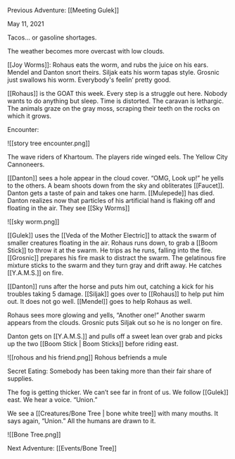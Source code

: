 Previous Adventure: [[Meeting Gulek]]

May 11, 2021

Tacos… or gasoline shortages.

The weather becomes more overcast with low clouds. 

[[Joy Worms]]: Rohaus eats the worm, and rubs the juice on his ears. Mendel and Danton snort theirs. Siljak eats his worm tapas style. Grosnic just swallows his worm. Everybody's feelin’ pretty good. 

[[Rohaus]] is the GOAT this week. Every step is a struggle out here. Nobody wants to do anything but sleep. Time is distorted. The caravan is lethargic. The animals graze on the gray moss, scraping their teeth on the rocks on which it grows. 

Encounter:

![[story tree encounter.png]]

The wave riders of Khartoum. The players ride winged eels. The Yellow City Cannoneers. 

[[Danton]] sees a hole appear in the cloud cover. “OMG, Look up!” he yells to the others. A beam shoots down from the sky and obliterates [[Faucet]]. Danton gets a taste of pain and takes one harm. [[Mulepede]] has died. Danton realizes now that particles of his artificial hand is flaking off and floating in the air. They see [[Sky Worms]]

![[sky worm.png]]

[[Gulek]] uses the [[Veda of the Mother Electric]] to attack the swarm of smaller creatures floating in the air. Rohaus runs down, to grab a [[Boom Stick]] to throw it at the swarm. He trips as he runs, falling into the fire. [[Grosnic]] prepares his fire mask to distract the swarm. The gelatinous fire mixture sticks to the swarm and they turn gray and drift away. He catches [[Y.A.M.S.]] on fire.

[[Danton]] runs after the horse and puts him out, catching a kick for his troubles taking 5 damage. [[Siljak]] goes over to [[Rohaus]] to help put him out. It does not go well. [[Mendel]] goes to help Rohaus as well. 

Rohaus sees more glowing and yells, “Another one!” Another swarm appears from the clouds. Grosnic puts Siljak out so he is no longer on fire. 

Danton gets on [[Y.A.M.S.]] and pulls off a sweet lean over grab and picks up the two [[Boom Stick | Boom Sticks]] before riding east.

![[rohous and his friend.png]]
Rohous befriends a mule

Secret Eating: Somebody has been taking more than their fair share of supplies. 

The fog is getting thicker. We can’t see far in front of us. We follow [[Gulek]] east. We hear a voice. “Union.”

We see a [[Creatures/Bone Tree | bone white tree]] with many mouths. It says again, “Union.” All the humans are drawn to it.

![[Bone Tree.png]]

Next Adventure: [[Events/Bone Tree]]